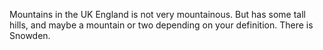 Mountains in the UK
England is not very mountainous.
But has some tall hills, and maybe a mountain or two depending on your definition.
There is Snowden.
